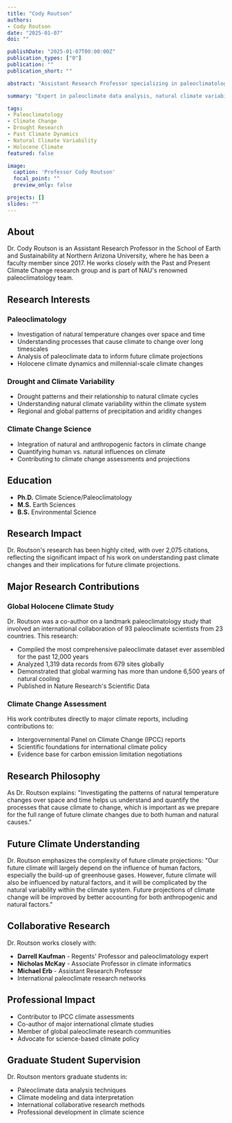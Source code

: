 ```yaml
---
title: "Cody Routson"
authors: 
- Cody Routson
date: "2025-01-07"
doi: ""

publishDate: "2025-01-07T00:00:00Z"
publication_types: ["0"]
publication: ""
publication_short: ""

abstract: "Assistant Research Professor specializing in paleoclimatology, drought research, and climate change dynamics."

summary: "Expert in paleoclimate data analysis, natural climate variability, and understanding past climate changes to inform future projections."

tags:
- Paleoclimatology
- Climate Change
- Drought Research
- Past Climate Dynamics
- Natural Climate Variability
- Holocene Climate
featured: false

image:
  caption: 'Professor Cody Routson'
  focal_point: ""
  preview_only: false

projects: []
slides: ""
---
```


## About

Dr. Cody Routson is an Assistant Research Professor in the School of Earth and Sustainability at Northern Arizona University, where he has been a faculty member since 2017. He works closely with the Past and Present Climate Change research group and is part of NAU's renowned paleoclimatology team.

## Research Interests

### Paleoclimatology
- Investigation of natural temperature changes over space and time
- Understanding processes that cause climate to change over long timescales
- Analysis of paleoclimate data to inform future climate projections
- Holocene climate dynamics and millennial-scale climate changes

### Drought and Climate Variability
- Drought patterns and their relationship to natural climate cycles
- Understanding natural climate variability within the climate system
- Regional and global patterns of precipitation and aridity changes

### Climate Change Science
- Integration of natural and anthropogenic factors in climate change
- Quantifying human vs. natural influences on climate
- Contributing to climate change assessments and projections

## Education

- **Ph.D.** Climate Science/Paleoclimatology
- **M.S.** Earth Sciences
- **B.S.** Environmental Science

## Research Impact

Dr. Routson's research has been highly cited, with over 2,075 citations, reflecting the significant impact of his work on understanding past climate changes and their implications for future climate projections.

## Major Research Contributions

### Global Holocene Climate Study
Dr. Routson was a co-author on a landmark paleoclimatology study that involved an international collaboration of 93 paleoclimate scientists from 23 countries. This research:
- Compiled the most comprehensive paleoclimate dataset ever assembled for the past 12,000 years
- Analyzed 1,319 data records from 679 sites globally
- Demonstrated that global warming has more than undone 6,500 years of natural cooling
- Published in Nature Research's Scientific Data

### Climate Change Assessment
His work contributes directly to major climate reports, including contributions to:
- Intergovernmental Panel on Climate Change (IPCC) reports
- Scientific foundations for international climate policy
- Evidence base for carbon emission limitation negotiations

## Research Philosophy

As Dr. Routson explains: "Investigating the patterns of natural temperature changes over space and time helps us understand and quantify the processes that cause climate to change, which is important as we prepare for the full range of future climate changes due to both human and natural causes."

## Future Climate Understanding

Dr. Routson emphasizes the complexity of future climate projections: "Our future climate will largely depend on the influence of human factors, especially the build-up of greenhouse gases. However, future climate will also be influenced by natural factors, and it will be complicated by the natural variability within the climate system. Future projections of climate change will be improved by better accounting for both anthropogenic and natural factors."

## Collaborative Research

Dr. Routson works closely with:
- **Darrell Kaufman** - Regents' Professor and paleoclimatology expert
- **Nicholas McKay** - Associate Professor in climate informatics
- **Michael Erb** - Assistant Research Professor
- International paleoclimate research networks

## Professional Impact

- Contributor to IPCC climate assessments
- Co-author of major international climate studies
- Member of global paleoclimate research communities
- Advocate for science-based climate policy

## Graduate Student Supervision

Dr. Routson mentors graduate students in:
- Paleoclimate data analysis techniques
- Climate modeling and data interpretation
- International collaborative research methods
- Professional development in climate science